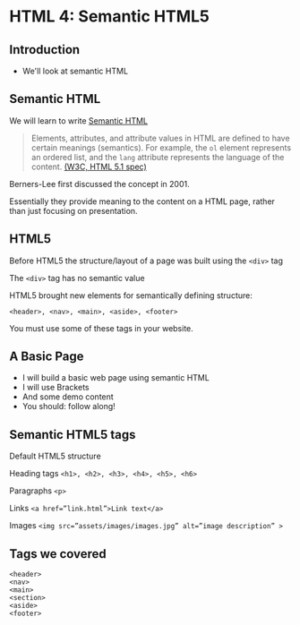 # HTML 4: Semantic HTML5



## Introduction

-   We'll look at semantic HTML



## Semantic HTML

We will learn to write [Semantic HTML](https://www.lifewire.com/why-use-semantic-html-3468271)

> Elements, attributes, and attribute values in HTML are defined to have certain meanings (semantics). For example, the `ol` element represents an ordered list, and the `lang` attribute represents the language of the content. [(W3C, HTML 5.1 spec)](https://www.w3.org/TR/2016/REC-html51-20161101/dom.html#elements-semantics)

Berners-Lee first discussed the concept in 2001.

Essentially they provide meaning to the content on a HTML page, rather than just focusing on presentation.



## HTML5
Before HTML5 the structure/layout of a page was built using the `<div>` tag

The `<div>` tag has no semantic value

HTML5 brought new elements for semantically defining structure:

```
<header>, <nav>, <main>, <aside>, <footer>
```

You must use some of these tags in your website. 



## A Basic Page
-   I will build a basic web page using semantic HTML 
-   I will use Brackets
-   And some demo content
-   You should: follow along!



## Semantic HTML5 tags

Default HTML5 structure

Heading tags
`<h1>, <h2>, <h3>, <h4>, <h5>, <h6>`

Paragraphs
`<p>`

Links
`<a href=”link.html”>Link text</a>`

Images
`<img src=”assets/images/images.jpg” alt=”image description” >`



## Tags we covered

```
<header>
<nav>
<main>
<section>
<aside>
<footer>
```

